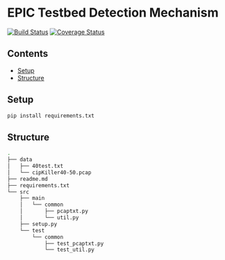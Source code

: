 # EPIC Testbed Detection Mechanism

[![Build Status](https://travis-ci.org/DarrenAscione/epic-testbed.svg?branch=master)](https://travis-ci.org/DarrenAscione/epic-testbed)
[![Coverage Status](https://coveralls.io/repos/github/DarrenAscione/epic-testbed/badge.svg?branch=master)](https://coveralls.io/github/DarrenAscione/epic-testbed?branch=master)

## Contents

- [Setup](#setup)
- [Structure](#structure)

## Setup

```bash
pip install requirements.txt
```

## Structure

```bash
.
├── data
│   ├── 40test.txt
│   └── cipKiller40-50.pcap
├── readme.md
├── requirements.txt
└── src
    ├── main
    │   └── common
    │       ├── pcaptxt.py
    │       └── util.py
    ├── setup.py
    └── test
        └── common
            ├── test_pcaptxt.py
            └── test_util.py
```



